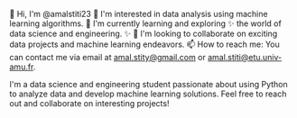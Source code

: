👋 Hi, I'm @amalstiti23
👀 I'm interested in data analysis using machine learning algorithms.
🌱 I'm currently learning and exploring ✨ the world of data science and engineering. ✨ 
💞️ I'm looking to collaborate on exciting data projects and machine learning endeavors.
📫 How to reach me: You can contact me via email at amal.stity@gmail.com or amal.stiti@etu.univ-amu.fr.

I'm a data science and engineering student passionate about using Python to analyze data and develop machine learning solutions. 
Feel free to reach out and collaborate on interesting projects!
